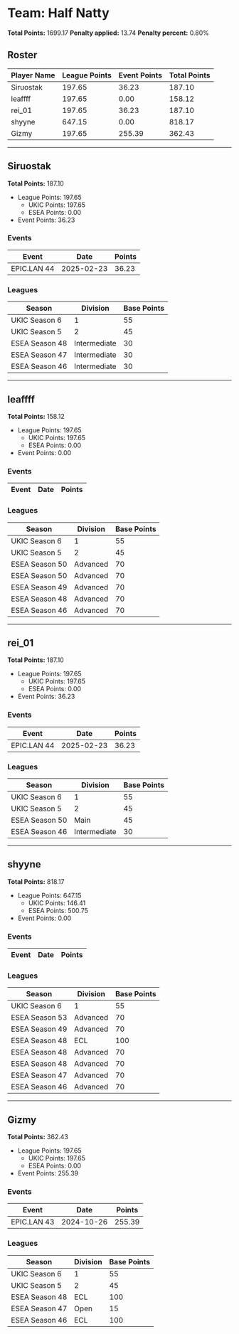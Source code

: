 # Team: Half Natty

**Total Points:** 1699.17
**Penalty applied:** 13.74
**Penalty percent:** 0.80%

## Roster
| Player Name | League Points | Event Points | Total Points |
|-------------|--------------|--------------|-------------|
| Siruostak | 197.65 | 36.23 | 187.10 |
| leaffff | 197.65 | 0.00 | 158.12 |
| rei_01 | 197.65 | 36.23 | 187.10 |
| shyyne | 647.15 | 0.00 | 818.17 |
| Gizmy | 197.65 | 255.39 | 362.43 |

---

## Siruostak

**Total Points:** 187.10

- League Points: 197.65
  - UKIC Points: 197.65
  - ESEA Points: 0.00
- Event Points: 36.23

### Events
| Event | Date | Points |
|-------|------|--------|
| EPIC.LAN 44 | 2025-02-23 | 36.23 |
### Leagues
| Season | Division | Base Points |
|--------|----------|-------------|
| UKIC Season 6 | 1 | 55 |
| UKIC Season 5 | 2 | 45 |
| ESEA Season 48 | Intermediate | 30 |
| ESEA Season 47 | Intermediate | 30 |
| ESEA Season 46 | Intermediate | 30 |
---

## leaffff

**Total Points:** 158.12

- League Points: 197.65
  - UKIC Points: 197.65
  - ESEA Points: 0.00
- Event Points: 0.00

### Events
| Event | Date | Points |
|-------|------|--------|
### Leagues
| Season | Division | Base Points |
|--------|----------|-------------|
| UKIC Season 6 | 1 | 55 |
| UKIC Season 5 | 2 | 45 |
| ESEA Season 50 | Advanced | 70 |
| ESEA Season 50 | Advanced | 70 |
| ESEA Season 49 | Advanced | 70 |
| ESEA Season 48 | Advanced | 70 |
| ESEA Season 46 | Advanced | 70 |
---

## rei_01

**Total Points:** 187.10

- League Points: 197.65
  - UKIC Points: 197.65
  - ESEA Points: 0.00
- Event Points: 36.23

### Events
| Event | Date | Points |
|-------|------|--------|
| EPIC.LAN 44 | 2025-02-23 | 36.23 |
### Leagues
| Season | Division | Base Points |
|--------|----------|-------------|
| UKIC Season 6 | 1 | 55 |
| UKIC Season 5 | 2 | 45 |
| ESEA Season 50 | Main | 45 |
| ESEA Season 46 | Intermediate | 30 |
---

## shyyne

**Total Points:** 818.17

- League Points: 647.15
  - UKIC Points: 146.41
  - ESEA Points: 500.75
- Event Points: 0.00

### Events
| Event | Date | Points |
|-------|------|--------|
### Leagues
| Season | Division | Base Points |
|--------|----------|-------------|
| UKIC Season 6 | 1 | 55 |
| ESEA Season 53 | Advanced | 70 |
| ESEA Season 49 | Advanced | 70 |
| ESEA Season 48 | ECL | 100 |
| ESEA Season 48 | Advanced | 70 |
| ESEA Season 48 | Advanced | 70 |
| ESEA Season 47 | Advanced | 70 |
| ESEA Season 46 | Advanced | 70 |
---

## Gizmy

**Total Points:** 362.43

- League Points: 197.65
  - UKIC Points: 197.65
  - ESEA Points: 0.00
- Event Points: 255.39

### Events
| Event | Date | Points |
|-------|------|--------|
| EPIC.LAN 43 | 2024-10-26 | 255.39 |
### Leagues
| Season | Division | Base Points |
|--------|----------|-------------|
| UKIC Season 6 | 1 | 55 |
| UKIC Season 5 | 2 | 45 |
| ESEA Season 48 | ECL | 100 |
| ESEA Season 47 | Open | 15 |
| ESEA Season 46 | ECL | 100 |
